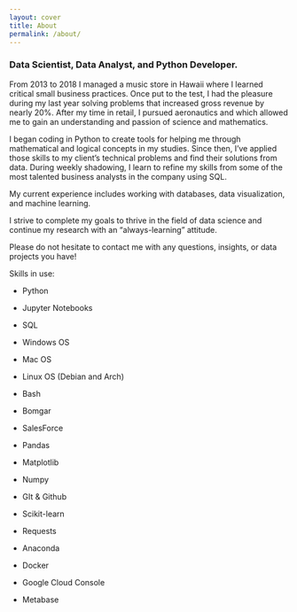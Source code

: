 ```yaml
---
layout: cover
title: About
permalink: /about/
---
```

### Data Scientist, Data Analyst, and Python Developer.

From 2013 to 2018 I managed a music store in Hawaii where I learned critical small business practices. Once put to the test, I had the pleasure during my last year solving problems that increased gross revenue by nearly 20%. After my time in retail, I pursued aeronautics and which allowed me to gain an understanding and passion of science and mathematics.

I began coding in Python to create tools for helping me through mathematical and logical concepts in my studies. Since then, I’ve applied those skills to my client’s technical problems and find their solutions from data. During weekly shadowing, I learn to refine my skills from some of the most talented business analysts in the company using SQL.

My current experience includes working with databases, data visualization, and machine learning.

I strive to complete my goals to thrive in the field of data science and continue my research with an “always-learning” attitude.

Please do not hesitate to contact me with any questions, insights, or data projects you have!

Skills in use:

- Python

- Jupyter Notebooks

- SQL

- Windows OS

- Mac OS

- Linux OS (Debian and Arch)

- Bash

- Bomgar

- SalesForce

- Pandas

- Matplotlib

- Numpy

- GIt & Github

- Scikit-learn

- Requests

- Anaconda

- Docker

- Google Cloud Console

- Metabase
